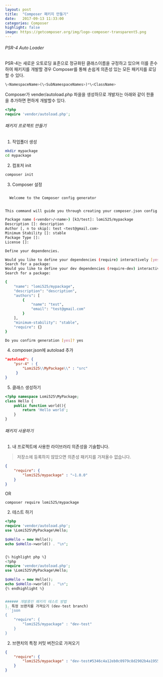 ```yaml
---
layout: post
title:  "Composer 패키지 만들기"
date:   2017-09-13 11:33:00
categories: Composer
highlight: false
image: https://getcomposer.org/img/logo-composer-transparent5.png
---
```



###### PSR-4 Auto Loader

PSR-4는 새로운 오토로딩 표준으로 정규화된 클래스이름을 규정하고 있으며 이를 준수하여 패키지를 개발할 경우 Composer를 통해 손쉽게 의존성 있는 모든 패키지를 로딩할 수 있다.

```php
\<NamespaceName>(\<SubNamespaceNames>)*\<ClassName>
```

Composer가  vender/autoload.php 파을을 생성하므로 개발자는 아래와 같이 한줄을 추가하면 편하게 개발할수 있다.
```php
<?php
require 'vendor/autoload.php';
```


###### 패키지 프로젝트 만들기
1. 작업폴더 생성
```bash
mkdir mypackage
cd mypackage
```

2. 컴포저 init
```bash
composer init
```

3. Composer 설정
```bash

  Welcome to the Composer config generator


This command will guide you through creating your composer.json config.

Package name (<vendor>/<name>) [k3/test]: lomi525/mypackage
Description []: description
Author [, n to skip]: test <test@gmail.com>
Minimum Stability []: stable
Package Type []:
License []:

Define your dependencies.

Would you like to define your dependencies (require) interactively [yes]? yes
Search for a package:
Would you like to define your dev dependencies (require-dev) interactively [yes]? yes
Search for a package:

{
    "name": "lomi525/mypackage",
    "description": "description",
    "authors": [
        {
            "name": "test",
            "email": "test@gmail.com"
        }
    ],
    "minimum-stability": "stable",
    "require": {}
}

Do you confirm generation [yes]? yes
```

4. composer.json에 autoload 추가
```json
"autoload": {
    "psr-4" : {
        "Lomi525\\MyPackage\\" : "src"
     }
}
```

5. 클래스 생성하기 
```php
<?php namespace Lomi525\MyPackage;
class Hello {
    public function world(){
        return 'Hello world';
    }
}
```


###### 패키지 사용하기
1. 내 프로젝트에 사용한 라이브러리 의존성을 기술합니다.
> 저장소에 등록하지 않았으면 의존성 패키지를 가져올수 없습니다.
```json
{
    "require": {   
        "lomi525/mypackage" : "~1.0.0"
    }      
}
```
OR
```bash
composer require lomi525/mypackage
```


2. 테스트 하기
```php
<?php
require 'vendor/autoload.php';
use \Lomi525\MyPackage\Hello;
 
$oHello = new Hello(); 
echo $oHello->world() . "\n";
```
```php

{% highlight php %}
<?php
require 'vendor/autoload.php';
use \Lomi525\MyPackage\Hello;
 
$oHello = new Hello(); 
echo $oHello->world() . "\n";
{% endhighlight %}


###### 개발중인 패키지 테스트 방법
1. 특정 브랜치를 가져오기 (dev-test branch)
```json
{
    "require": {
        "lomi525/mypackage" : "dev-test"
    }
}
```
2. 브랜치의 특정 커밋 버전으로 가져오기
```json
{
    "require": {
        "lomi525/mypackage" : "dev-test#5346c4a12eb0c0979c8d2902b4a19551889e5db7"
    }
}
```